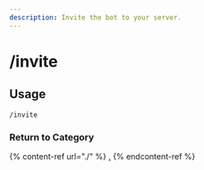 ```yaml
---
description: Invite the bot to your server.
---
```


# /invite

## Usage

```
/invite
```

### Return to Category

{% content-ref url="./" %}
[.](./)
{% endcontent-ref %}
